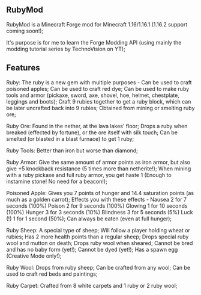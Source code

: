 RubyMod
-----------------------
RubyMod is a Minecraft Forge mod for Minecraft 1.16/1.16.1 (1.16.2 support coming soon!);

It's purpose is for me to learn the Forge Modding API (using mainly the modding tutorial series by TechnoVision on YT);

Features       
-----------------------
Ruby:
The ruby is a new gem with multiple purposes -
Can be used to craft poisoned apples;
Can be used to craft red dye;
Can be used to make ruby tools and armor (pickaxe, sword, axe, shovel, hoe, helmet, chestplate, leggings and boots);
Craft 9 rubies together to get a ruby block, which can be later uncrafted back into 9 rubies;
Obtained from mining or smelting ruby ore;

Ruby Ore:
Found in the nether, at the lava lakes' floor;
Drops a ruby when breaked (effected by fortune), or the ore itself with silk touch;
Can be smelted (or blasted in a blast furnace) to get 1 ruby;

Ruby Tools:
Better than iron but worse than diamond;

Ruby Armor:
Give the same amount of armor points as iron armor, but also give +5 knockback resistance (5 times more than netherite!);
When mining with a ruby pickaxe and full ruby armor, you get haste 1 (Enough to instamine stone! No need for a beacon!);

Poisoned Apple:
Gives you 7 points of hunger and 14.4 saturation points (as much as a golden carrot);
Effects you with these effects - 
Nausea 2 for 7 seconds (100%)
Poison 2 for 9 seconds (100%)
Glowing 1 for 10 seconds (100%)
Hunger 3 for 3 seconds (10%)
Blindness 3 for 5 seconds (5%)
Luck (!) 1 for 1 second (50%);
Can always be eaten (even at full hunger);

Ruby Sheep:
A special type of sheep;
Will follow a player holding wheat or rubies;
Has 2 more health points than a regular sheep;
Drops special ruby wool and mutton on death;
Drops ruby wool when sheared;
Cannot be bred and has no baby form (yet!);
Cannot be dyed (yet!);
Has a spawn egg (Creative Mode only!);

Ruby Wool:
Drops from ruby sheep;
Can be crafted from any wool;
Can be used to craft red beds and paintings;

Ruby Carpet:
Crafted from 8 white carpets and 1 ruby or 2 ruby wool;

